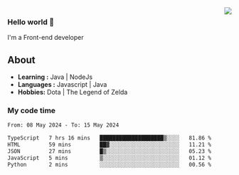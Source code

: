 <img align='right' src="https://github-readme-stats.vercel.app/api?username=jumodada&show_icons=true&theme=vue">

### Hello world 👋

I'm a Front-end developer 
    
## About
-  **Learning :** Java | NodeJs
-  **Languages :** Javascript | Java
-  **Hobbies:** Dota | The Legend of Zelda

### My code time

<!--START_SECTION:waka-->

```txt
From: 08 May 2024 - To: 15 May 2024

TypeScript   7 hrs 16 mins   ████████████████████▒░░░░   81.86 %
HTML         59 mins         ██▓░░░░░░░░░░░░░░░░░░░░░░   11.21 %
JSON         27 mins         █▒░░░░░░░░░░░░░░░░░░░░░░░   05.23 %
JavaScript   5 mins          ▒░░░░░░░░░░░░░░░░░░░░░░░░   01.12 %
Python       2 mins          ░░░░░░░░░░░░░░░░░░░░░░░░░   00.56 %
```

<!--END_SECTION:waka-->
